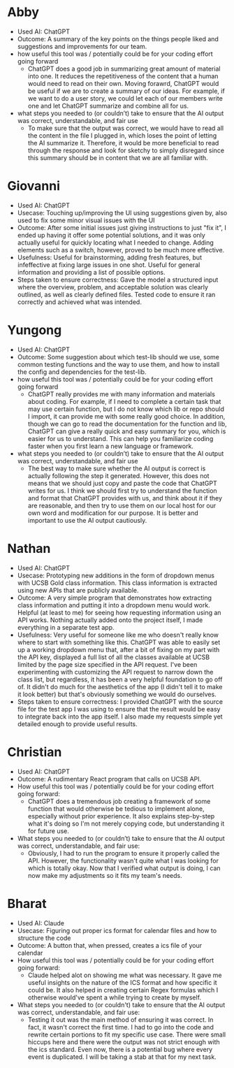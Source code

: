 # Abby
- Used AI: ChatGPT
- Outcome: A summary of the key points on the things people liked and suggestions and improvements for our team.
- how useful this tool was / potentially could be for your coding effort going forward
    - ChatGPT does a good job in summarizing great amount of material into one. It reduces the repetitiveness of the content that a human would need to read on their own. Moving forawrd, ChatGPT would be useful if we are to create a summary of our ideas. For example, if we want to do a user story, we could let each of our members write one and let ChatGPT summarize and combine all for us.
- what steps you needed to (or couldn’t) take to ensure that the AI output was correct, understandable, and fair use
    - To make sure that the output was correct, we would have to read all the content in the file I plugged in, which loses the point of letting the AI summarize it. Therefore, it would be more beneficial to read through the response and look for sketchy to simply disregard since this summary should be in content that we are all familiar with.

# Giovanni
- Used AI: ChatGPT
- Usecase: Touching up/improving the UI using suggestions given by, also used to fix some minor visual issues with the UI
- Outcome: After some initial issues just giving instructions to just "fix it", I ended up having it offer some potential solutions, and it was only actually useful for quickly locating what I needed to change. Adding elements such as a switch, however, proved to be much more effective. 
- Usefulness: Useful for brainstorming, adding fresh features, but infeffective at fixing large issues in one shot. Useful for general information and providing a list of possible options. 
- Steps taken to ensure correctness: Gave the model a structured input where the overview, problem, and acceptable solution was clearly outlined, as well as clearly defined files. Tested code to ensure it ran correctly and achieved what was intended. 


# Yungong
- Used AI: ChatGPT
- Outcome: Some suggestion about which test-lib should we use, some common testing functions and the way to use them, and how to install the config and dependencies for the test-lib.
- how useful this tool was / potentially could be for your coding effort going forward
    - ChatGPT really provides me with many information and materials about coding. For example, if I need to complete a certain task that may use certain function, but I do not know which lib or repo should I import, it can provide me with some really good choice. In addition, though we can go to read the documentation for the function and lib, ChatGPT can give a really quick and easy summary for you, which is easier for us to understand. This can help you familiarize coding faster when you first learn a new language or framework.
- what steps you needed to (or couldn’t) take to ensure that the AI output was correct, understandable, and fair use
    - The best way to make sure whether the AI output is correct is actually following the step it generated. However, this does not means that we should just copy and paste the code that ChatGPT writes for us. I think we should first try to understand the function and format that ChatGPT provides with us, and think about it if they are reasonable, and then try to use them on our local host for our own word and modification for our purpose. It is better and important to use the AI output cautiously.

# Nathan
- Used AI: ChatGPT
- Usecase: Prototyping new additions in the form of dropdown menus with UCSB Gold class information. This class information is extracted using new APIs that are publicly available.
- Outcome: A very simple program that demonstrates how extracting class information and putting it into a dropdown menu would work. Helpful (at least to me) for seeing how requesting information using an API works. Nothing actually added onto the project itself, I made everything in a separate test app.
- Usefulness: Very useful for someone like me who doesn't really know where to start with something like this. ChatGPT was able to easily set up a working dropdown menu that, after a bit of fixing on my part with the API key, displayed a full list of all the classes available at UCSB limited by the page size specified in the API request. I've been experimenting with customizing the API request to narrow down the class list, but regardless, it has been a very helpful foundation to go off of. It didn't do much for the aesthetics of the app (I didn't tell it to make it look better) but that's obviously something we would do ourselves.
- Steps taken to ensure correctness: I provided ChatGPT with the source file for the test app I was using to ensure that the result would be easy to integrate back into the app itself. I also made my requests simple yet detailed enough to provide useful results. 

# Christian
- Used AI: ChatGPT
- Outcome: A rudimentary React program that calls on UCSB API.
- How useful this tool was / potentially could be for your coding effort going forward:
    - ChatGPT does a tremendous job creating a framework of some function that would otherwise be tedious to implement alone, especially without prior experience. It also explains step-by-step what it's doing so I'm not merely copying code, but understanding it for future use.
- What steps you needed to (or couldn’t) take to ensure that the AI output was correct, understandable, and fair use:
    - Obviously, I had to run the program to ensure it properly called the API. However, the functionality wasn't quite what I was looking for which is totally okay. Now that I verified what output is doing, I can now make my adjustments so it fits my team's needs.

# Bharat
- Used AI: Claude
- Usecase: Figuring out proper ics format for calendar files and how to structure the code
- Outcome: A button that, when pressed, creates a ics file of your calendar
- How useful this tool was / potentially could be for your coding effort going forward:
    - Claude helped alot on showing me what was necessary. It gave me useful insights on the nature of the ICS format and how specific it could be. It also helped in creating certain Regex formulas which I otherwise would've spent a while trying to create by myself.
- What steps you needed to (or couldn't) take to ensure that the AI output was correct, understandable, and fair use:
    - Testing it out was the main method of ensuring it was correct. In fact, it wasn't correct the first time. I had to go into the code and rewrite certain portions to fit my specific use case. There were small hiccups here and there were the output was not strict enough with the ics standard. Even now, there is a potential bug where every event is duplicated. I will be taking a stab at that for my next task.